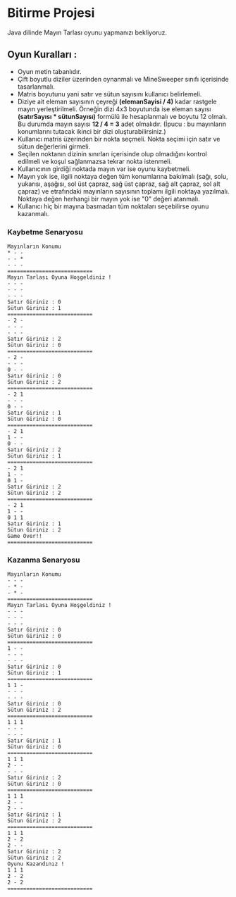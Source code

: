 # Bitirme Projesi

Java dilinde Mayın Tarlası oyunu yapmanızı bekliyoruz.

## Oyun Kuralları :
* Oyun metin tabanlıdır.
* Çift boyutlu diziler üzerinden oynanmalı ve MineSweeper sınıfı içerisinde tasarlanmalı.
* Matris boyutunu yani satır ve sütun sayısını kullanıcı belirlemeli.
* Diziye ait eleman sayısının çeyreği **(elemanSayisi / 4)** kadar rastgele mayın yerleştirilmeli. Örneğin dizi 4x3 boyutunda ise eleman sayısı **(satırSayısı * sütunSayısı)** formülü ile hesaplanmalı ve boyutu 12 olmalı. Bu durumda mayın sayısı **12 / 4 = 3** adet olmalıdır. (İpucu : bu mayınların konumlarını tutacak ikinci bir dizi oluşturabilirsiniz.)
* Kullanıcı matris üzerinden bir nokta seçmeli. Nokta seçimi için satır ve sütun değerlerini girmeli.
* Seçilen noktanın dizinin sınırları içerisinde olup olmadığını kontrol edilmeli ve koşul sağlanmazsa tekrar nokta istenmeli.
* Kullanıcının girdiği noktada mayın var ise oyunu kaybetmeli.
* Mayın yok ise, ilgili noktaya değen tüm konumlarına bakılmalı (sağı, solu, yukarısı, aşağısı, sol üst çapraz, sağ üst çapraz, sağ alt çapraz, sol alt çapraz) ve etrafındaki mayınların sayısının toplamı ilgili noktaya yazılmalı. Noktaya değen herhangi bir mayın yok ise "0" değeri atanmalı.
* Kullanıcı hiç bir mayına basmadan tüm noktaları seçebilirse oyunu kazanmalı.

### Kaybetme Senaryosu
```
Mayınların Konumu
* - - 
- - * 
- - - 
===========================
Mayın Tarlası Oyuna Hoşgeldiniz !
- - - 
- - - 
- - - 
Satır Giriniz : 0
Sütun Giriniz : 1
===========================
- 2 - 
- - - 
- - - 
Satır Giriniz : 2
Sütun Giriniz : 0
===========================
- 2 - 
- - - 
0 - - 
Satır Giriniz : 0
Sütun Giriniz : 2
===========================
- 2 1 
- - - 
0 - - 
Satır Giriniz : 1
Sütun Giriniz : 0
===========================
- 2 1 
1 - - 
0 - - 
Satır Giriniz : 2
Sütun Giriniz : 1
===========================
- 2 1 
1 - - 
0 1 - 
Satır Giriniz : 2
Sütun Giriniz : 2
===========================
- 2 1 
1 - - 
0 1 1 
Satır Giriniz : 1
Sütun Giriniz : 2
Game Over!!
===========================
```
### Kazanma Senaryosu
```
Mayınların Konumu
- - - 
- * - 
- * - 
===========================
Mayın Tarlası Oyuna Hoşgeldiniz !
- - - 
- - - 
- - - 
Satır Giriniz : 0
Sütun Giriniz : 0
===========================
1 - - 
- - - 
- - - 
Satır Giriniz : 0
Sütun Giriniz : 1
===========================
1 1 - 
- - - 
- - - 
Satır Giriniz : 0
Sütun Giriniz : 2
===========================
1 1 1 
- - - 
- - - 
Satır Giriniz : 1
Sütun Giriniz : 0
===========================
1 1 1 
2 - - 
- - - 
Satır Giriniz : 2
Sütun Giriniz : 0
===========================
1 1 1 
2 - - 
2 - - 
Satır Giriniz : 1
Sütun Giriniz : 2
===========================
1 1 1 
2 - 2 
2 - - 
Satır Giriniz : 2
Sütun Giriniz : 2
Oyunu Kazandınız !
1 1 1 
2 - 2 
2 - 2 
===========================
```